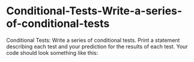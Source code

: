 # Conditional-Tests-Write-a-series-of-conditional-tests
Conditional Tests: Write a series of conditional tests. Print a statement describing each test and your prediction for the results of each test. Your code should look something like this:
